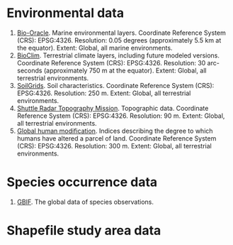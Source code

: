 # Environmental data
1. [Bio-Oracle](https://bio-oracle.org/downloads-to-email.php). Marine environmental layers. Coordinate Reference System (CRS): EPSG:4326. Resolution: 0.05 degrees (approximately 5.5 km at the equator). Extent: Global, all marine environments.
2. [BioClim](https://www.worldclim.org/data/bioclim.html). Terrestrial climate layers, including future modeled versions. Coordinate Reference System (CRS): EPSG:4326. Resolution: 30 arc-seconds (approximately 750 m at the equator). Extent: Global, all terrestrial environments.
3. [SoilGrids](https://soilgrids.org/). Soil characteristics. Coordinate Reference System (CRS): EPSG:4326. Resolution: 250 m. Extent: Global, all terrestrial environments.
4. [Shuttle Radar Topography Mission](https://srtm.csi.cgiar.org/srtmdata/). Topographic data. Coordinate Reference System (CRS): EPSG:4326. Resolution: 90 m. Extent: Global, all terrestrial environments.
5. [Global human modification](https://zenodo.org/records/7534895). Indices describing the degree to which humans have altered a parcel of land. Coordinate Reference System (CRS): EPSG:4326. Resolution: 300 m. Extent: Global, all terrestrial environments.

# Species occurrence data
1. [GBIF](http://www.gbif.org). The global data of species observations.

# Shapefile study area data
